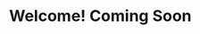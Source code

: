 <html>
<head>
<style>
body {
  margin-left: 200px;
}

.center_div {
  border: 1px solid gray;
  margin-left: auto;
  margin-right: auto;
  width: 90%;
  background-color: #000000;
  text-align: left;
  padding: 8px;
  color: #ffffff;
}
</style>
</head>
<body>

<div class="center_div">
  <h1>Welcome! Coming Soon</h1>
</div>

</body>
</html>

